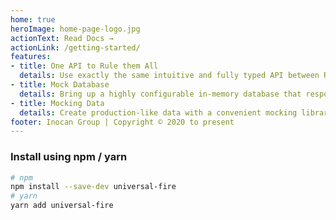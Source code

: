 ```yaml
---
home: true
heroImage: home-page-logo.jpg
actionText: Read Docs →
actionLink: /getting-started/
features:
- title: One API to Rule them All
  details: Use exactly the same intuitive and fully typed API between Real-Time Database and Firestore; using both Admin and Client SDKs.
- title: Mock Database
  details: Bring up a highly configurable in-memory database that responds to the same database and auth API's. Perfect for development and test. 
- title: Mocking Data
  details: Create production-like data with a convenient mocking library which plays nicely with the Mock database. 
footer: Inocan Group | Copyright © 2020 to present
---
```


### Install using npm / yarn
```sh
# npm
npm install --save-dev universal-fire
# yarn
yarn add universal-fire
```
